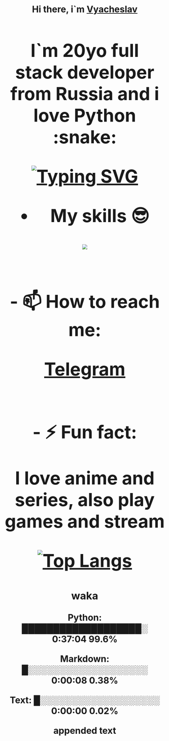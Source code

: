 <h1 align='center'>Hi there, i`m <a href='t.me/syavabrazzzers'>Vyacheslav<a/> <h1/>

<p>I`m 20yo full stack developer from Russia and i love Python :snake: <p/>

<a href="https://git.io/typing-svg"><img src="https://readme-typing-svg.herokuapp.com?font=Fira+Code&duration=3000&pause=1000&multiline=true&width=750&height=60&lines=I+am+an+information+security+specialist;+studying+at+the+Belgorod+State+National+Research+University" alt="Typing SVG" /></a>
<br>
- My skills :sunglasses:
<p align="center">
    <img src="https://skillicons.dev/icons?i=git,docker,linux,postgres,mysql,python,django,fastapi,javascript,typescript,react,next,tailwind" />
<p/>

<br>
- 📫 How to reach me: 
<p>
<a href='t.me/syavabrazzzers'>Telegram<a/>
<p/>
<br>
- ⚡ Fun fact: <p>I love anime and series, also play games and stream<p/>



[![Top Langs](https://github-readme-stats.vercel.app/api/top-langs/?username=syavabrazzzers&layout=compact)](https://github.com/syavabrazzzers/github-readme-stats)

<!--START_SECTION:waka-->
    
### waka
<p font-weight='10px'>Python:               ███████████████████░ 0:37:04 99.6%<p/>
<p>Markdown:             █░░░░░░░░░░░░░░░░░░░ 0:00:08 0.38%<p/>
<p>Text:                 █░░░░░░░░░░░░░░░░░░░ 0:00:00 0.02%<p/>

<!--END_SECTION:waka-->

appended text
